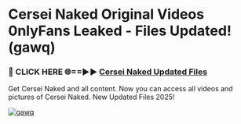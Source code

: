 # Cersei Naked Original Videos 0nlyFans Leaked - Files Updated! (gawq)

<h3>🔴 CLICK HERE 🌐==►► <a href="https://tinyurl.com/up5wt9bj" rel="nofollow">Cersei Naked Updated Files</a></h3>

Get Cersei Naked and all content. Now you can access all videos and pictures of Cersei Naked. New Updated Files 2025!

[![gawq](https://i.imgur.com/ABiUzMV.gif)](https://tinyurl.com/up5wt9bj)
